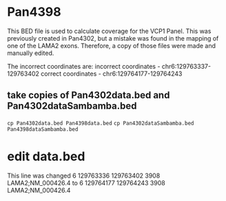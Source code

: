 # Pan4398
This BED file is used to calculate coverage for the VCP1 Panel. This was previously created in Pan4302, but a mistake was found in the mapping of one of the LAMA2 exons. Therefore, a copy of those files were made and manually edited.

The incorrect coordinates are:
incorrect coordinates - chr6:129763337-129763402
correct coordinates - chr6:129764177-129764243


## take copies of Pan4302data.bed and Pan4302dataSambamba.bed
`cp Pan4302data.bed Pan4398data.bed`
`cp Pan4302dataSambamba.bed Pan4398dataSambamba.bed`

# edit data.bed
This line was changed 
6	129763336	129763402	3908										LAMA2;NM_000426.4
to
6	129764177	129764243	3908										LAMA2;NM_000426.4
